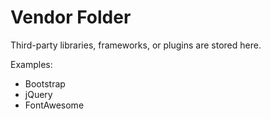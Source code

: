 # Vendor Folder

Third-party libraries, frameworks, or plugins are stored here.

Examples:
- Bootstrap
- jQuery
- FontAwesome
